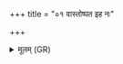 +++
title = "०१ वास्तोष्पत इह नः"

+++
<details><summary>मूलम् (GR)</summary>

+++(PSK 20.22.1)+++वास्तोष्पत इह नः शर्म यच्छ  
भद्राच् छ्रेयो अभि नो नेष वस्यः ।  
अरिष्टा वीरा इह मे भवन्तु  
द्विपाच् चतुष्पान् मय्य् अस्तु पुष्टम् ॥
</details>